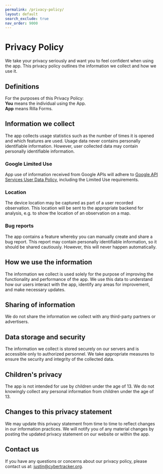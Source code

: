```yaml
---
permalink: /privacy-policy/
layout: default
search_exclude: true
nav_order: 9000
---
```

# Privacy Policy
We take your privacy seriously and want you to feel confident when using the app. This privacy policy outlines the information we collect and how we use it.

## Definitions
For the purposes of this Privacy Policy:<br/>
**You** means the individual using the App.<br/>
**App** means Rilla Forms.<br/>

## Information we collect
The app collects usage statistics such as the number of times it is opened and which features are used. Usage data never contains personally identifiable information. However, user collected data may contain personally identifiable information.

### Google Limited Use
App use of information received from Google APIs will adhere to [Google API Services User Data Policy](https://developers.google.com/terms/api-services-user-data-policy), including the Limited Use requirements.

### Location
The device location may be captured as part of a user recorded observation. This location will be sent to the appropriate backend for analysis, e.g. to show the location of an observation on a map.

### Bug reports
The app contains a feature whereby you can manually create and share a bug report. This report may contain personally identifiable information, so it should be shared cautiously. However, this will never happen automatically.

## How we use the information
The information we collect is used solely for the purpose of improving the functionality and performance of the app. We use this data to understand how our users interact with the app, identify any areas for improvement, and make necessary updates. 

## Sharing of information
We do not share the information we collect with any third-party partners or advertisers.

## Data storage and security
The information we collect is stored securely on our servers and is accessible only to authorized personnel. We take appropriate measures to ensure the security and integrity of the collected data.

## Children's privacy
The app is not intended for use by children under the age of 13. We do not knowingly collect any personal information from children under the age of 13.

## Changes to this privacy statement
We may update this privacy statement from time to time to reflect changes in our information practices. We will notify you of any material changes by posting the updated privacy statement on our website or within the app.

## Contact us
If you have any questions or concerns about our privacy policy, please contact us at: justin@cybertracker.org.
